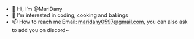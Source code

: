 - 👋 Hi, I’m @MariDany
- 👀 I’m interested in coding, cooking and bakings
- 📫 How to reach me Email: maridany0597@gmail.com, you can also ask to add you on discord~ 

<!---
MariDany/MariDany is a ✨ special ✨ repository because its `README.md` (this file) appears on your GitHub profile.
You can click the Preview link to take a look at your changes.
--->
